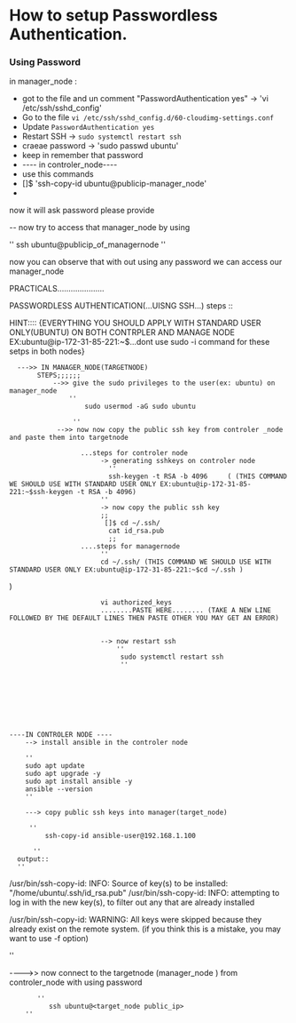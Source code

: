 # How to setup Passwordless Authentication.

### Using Password 
in manager_node  :
- got to the file and un comment "PasswordAuthentication yes" -> 'vi /etc/ssh/sshd_config'
- Go to the file   `vi /etc/ssh/sshd_config.d/60-cloudimg-settings.conf`
- Update `PasswordAuthentication yes`
- Restart SSH -> `sudo systemctl restart ssh`
- craeae password -> 'sudo passwd ubuntu'
- keep in remember that password
- ---- in controler_node----
- use this commands
- []$ 'ssh-copy-id ubuntu@publicip-manager_node'
- 
 now it will ask password please provide


  -- now try to access that manager_node by using
  
  ''
    ssh ubuntu@publicip_of_managernode
    ''

  now you can observe that with out using any password we can access our manager_node 


PRACTICALS.....................

PASSWORDLESS AUTHENTICATION(...UISNG SSH...)
  steps ::

  HINT:::: {EVERYTHING  YOU SHOULD APPLY WITH STANDARD USER ONLY(UBUNTU) ON BOTH CONTRPLER AND MANAGE NODE EX:ubuntu@ip-172-31-85-221:~$...dont use sudo -i command for these setps in both nodes}

      --->> IN MANAGER_NODE(TARGETNODE) 
           STEPS;;;;;;
               -->> give the sudo privileges to the user(ex: ubuntu) on manager_node
                   ''
                       sudo usermod -aG sudo ubuntu

                    ''
                -->> now now copy the public ssh key from controler _node and paste them into targetnode

                      ...steps for controler node 
                           -> generating sshkeys on controler node 
                             ''
                             ssh-keygen -t RSA -b 4096     ( (THIS COMMAND WE SHOULD USE WITH STANDARD USER ONLY EX:ubuntu@ip-172-31-85-221:~$ssh-keygen -t RSA -b 4096)
                           ''
                           -> now copy the public ssh key 
                           ;;
                            []$ cd ~/.ssh/   
                             cat id_rsa.pub
                             ;;
                      ....steps for managernode
                           ''
                           cd ~/.ssh/ (THIS COMMAND WE SHOULD USE WITH STANDARD USER ONLY EX:ubuntu@ip-172-31-85-221:~$cd ~/.ssh )
)
                         
                           vi authorized_keys
                           ........PASTE HERE........ (TAKE A NEW LINE FOLLOWED BY THE DEFAULT LINES THEN PASTE OTHER YOU MAY GET AN ERROR)


                           --> now restart ssh
                               ''
                                sudo systemctl restart ssh
                                ''







  
    ----IN CONTROLER NODE ----
        --> install ansible in the controler node 
        
        ''
        sudo apt update
        sudo apt upgrade -y
        sudo apt install ansible -y
        ansible --version
        ''

        ---> copy public ssh keys into manager(target_node)

         ''
             ssh-copy-id ansible-user@192.168.1.100

          ''
      output::
      ''

            
/usr/bin/ssh-copy-id: INFO: Source of key(s) to be installed: "/home/ubuntu/.ssh/id_rsa.pub"
/usr/bin/ssh-copy-id: INFO: attempting to log in with the new key(s), to filter out any that are already installed

/usr/bin/ssh-copy-id: WARNING: All keys were skipped because they already exist on the remote system.
                (if you think this is a mistake, you may want to use -f option)

''

   ---->> now connect to the targetnode (manager_node ) from controler_node with using password

           ''
              ssh ubuntu@<target_node public_ip>
        ''





        

        
        
